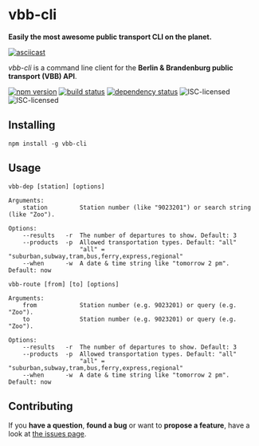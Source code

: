 # vbb-cli

**Easily the most awesome public transport CLI on the planet.**

[![asciicast](https://asciinema.org/a/42117.png)](https://asciinema.org/a/42117)

*vbb-cli* is a command line client for the **Berlin & Brandenburg public transport (VBB) API**.

[![npm version](https://img.shields.io/npm/v/vbb-cli.svg)](https://www.npmjs.com/package/vbb-cli)
[![build status](https://img.shields.io/travis/derhuerst/vbb-cli.svg)](https://travis-ci.org/derhuerst/vbb-cli)
[![dependency status](https://img.shields.io/david/derhuerst/vbb-cli.svg)](https://david-dm.org/derhuerst/vbb-cli)
![ISC-licensed](https://img.shields.io/github/license/derhuerst/vbb-cli.svg)
![ISC-licensed](https://img.shields.io/github/license/derhuerst/vbb-cli.svg)


## Installing

```shell
npm install -g vbb-cli
```


## Usage

```
vbb-dep [station] [options]

Arguments:
    station         Station number (like "9023201") or search string (like "Zoo").

Options:
    --results   -r  The number of departures to show. Default: 3
    --products  -p  Allowed transportation types. Default: "all"
                    "all" = "suburban,subway,tram,bus,ferry,express,regional"
    --when      -w  A date & time string like "tomorrow 2 pm". Default: now
```

```
vbb-route [from] [to] [options]

Arguments:
    from            Station number (e.g. 9023201) or query (e.g. "Zoo").
    to              Station number (e.g. 9023201) or query (e.g. "Zoo").

Options:
    --results   -r  The number of departures to show. Default: 3
    --products  -p  Allowed transportation types. Default: "all"
                    "all" = "suburban,subway,tram,bus,ferry,express,regional"
    --when      -w  A date & time string like "tomorrow 2 pm". Default: now
```


## Contributing

If you **have a question**, **found a bug** or want to **propose a feature**, have a look at [the issues page](https://github.com/derhuerst/vbb-cli/issues).

